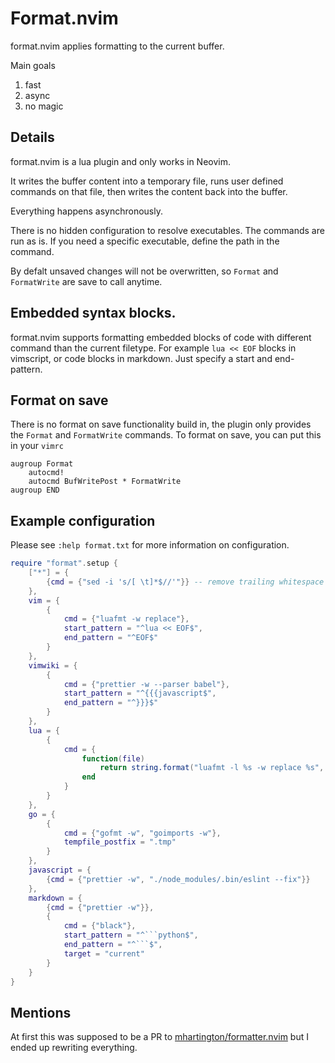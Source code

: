 # Format.nvim

format.nvim applies formatting to the current buffer.

Main goals

1. fast
2. async
3. no magic

## Details

format.nvim is a lua plugin and only works in Neovim.

It writes the buffer content into a temporary file, runs user defined commands
on that file, then writes the content back into the buffer.

Everything happens asynchronously.

There is no hidden configuration to resolve executables. The commands are run as
is. If you need a specific executable, define the path in the command.

By defalt unsaved changes will not be overwritten, so `Format` and `FormatWrite`
are save to call anytime.

## Embedded syntax blocks.

format.nvim supports formatting embedded blocks of code with different
command than the current filetype. For example `lua << EOF` blocks in
vimscript, or code blocks in markdown.
Just specify a start and end-pattern.

## Format on save

There is no format on save functionality build in, the plugin only provides the
`Format` and `FormatWrite` commands.
To format on save, you can put this in your `vimrc`

```vimscript
augroup Format
    autocmd!
    autocmd BufWritePost * FormatWrite
augroup END
```

## Example configuration

Please see `:help format.txt` for more information on configuration.

````lua
require "format".setup {
    ["*"] = {
        {cmd = {"sed -i 's/[ \t]*$//'"}} -- remove trailing whitespace
    },
    vim = {
        {
            cmd = {"luafmt -w replace"},
            start_pattern = "^lua << EOF$",
            end_pattern = "^EOF$"
        }
    },
    vimwiki = {
        {
            cmd = {"prettier -w --parser babel"},
            start_pattern = "^{{{javascript$",
            end_pattern = "^}}}$"
        }
    },
    lua = {
        {
            cmd = {
                function(file)
                    return string.format("luafmt -l %s -w replace %s", vim.bo.textwidth, file)
                end
            }
        }
    },
    go = {
        {
            cmd = {"gofmt -w", "goimports -w"},
            tempfile_postfix = ".tmp"
        }
    },
    javascript = {
        {cmd = {"prettier -w", "./node_modules/.bin/eslint --fix"}}
    },
    markdown = {
        {cmd = {"prettier -w"}},
        {
            cmd = {"black"},
            start_pattern = "^```python$",
            end_pattern = "^```$",
            target = "current"
        }
    }
}
````

## Mentions

At first this was supposed to be a PR to [mhartington/formatter.nvim](https://github.com/mhartington/formatter.nvim)
but I ended up rewriting everything.

